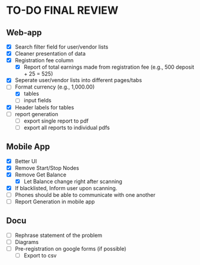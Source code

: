 # TO-DO FINAL REVIEW

## Web-app
- [x] Search filter field for user/vendor lists
- [x] Cleaner presentation of data
- [x] Registration fee column
    - [x] Report of total earnings made from registration fee (e.g., 500 deposit + 25 = 525)
- [x] Seperate user/vendor lists into different pages/tabs
- [ ] Format currency (e.g., 1,000.00)
    - [x] tables
    - [ ] input fields
- [x] Header labels for tables
- [ ] report generation
    - [ ] export single report to pdf
    - [ ] export all reports to individual pdfs

## Mobile App
- [x] Better UI
- [x] Remove Start/Stop Nodes
- [x] Remove Get Balance
    - [x] Let Balance change right after scanning
- [x] If blacklisted, Inform user upon scanning.
- [ ] Phones should be able to communicate with one another
- [ ] Report Generation in mobile app

## Docu
- [ ] Rephrase statement of the problem
- [ ] Diagrams
- [ ] Pre-registration on google forms (if possible)
    - [ ] Export to csv
